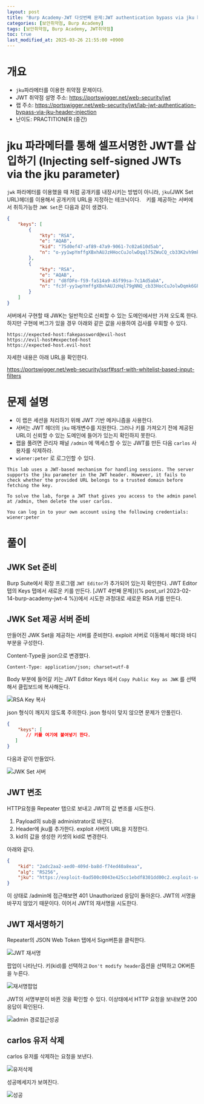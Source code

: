 ```yaml
---
layout: post
title: "Burp Academy-JWT 다섯번째 문제:JWT authentication bypass via jku header injection"
categories: [보안취약점, Burp Academy]
tags: [보안취약점, Burp Academy, JWT취약점]
toc: true
last_modified_at: 2025-03-26 21:55:00 +0900
---
```



# 개요
- `jku`파라메터를 이용한 취약점 문제이다. 
- JWT 취약점 설명 주소: https://portswigger.net/web-security/jwt
- 랩 주소: https://portswigger.net/web-security/jwt/lab-jwt-authentication-bypass-via-jku-header-injection
- 난이도: PRACTITIONER (중간)

# jku 파라메터를 통해 셀프서명한 JWT를 삽입하기 (Injecting self-signed JWTs via the jku parameter)
`jwk` 파라메터를 이용했을 때 처럼 공개키를 내장시키는 방법이 아니라, `jku`(JWK Set URL)헤더를 이용해서 공개키의 URL을 지정하는 테크닉이다.　키를 제공하는 서버에서 취득가능한 `JWK Set`은 다음과 같이 생겼다. 

```json
{
    "keys": [
        {
            "kty": "RSA",
            "e": "AQAB",
            "kid": "75d0ef47-af89-47a9-9061-7c02a610d5ab",
            "n": "o-yy1wpYmffgXBxhAUJzHHocCuJolwDqql75ZWuCQ_cb33K2vh9mk6GPM9gNN4Y_qTVX67WhsN3JvaFYw-fhvsWQ"
        },
        {
            "kty": "RSA",
            "e": "AQAB",
            "kid": "d8fDFo-fS9-faS14a9-ASf99sa-7c1Ad5abA",
            "n": "fc3f-yy1wpYmffgXBxhAUJzHql79gNNQ_cb33HocCuJolwDqmk6GPM4Y_qTVX67WhsN3JvaFYw-dfg6DH-asAScw"
        }
    ]
}
```

서버에서 구현할 때 JWK는 일반적으로 신뢰할 수 있는 도메인에서만 가져 오도록 한다. 하지만 구현에 버그가 있을 경우 아래와 같은 값을 사용하여 검사를 우회할 수 있다.

```
https://expected-host:fakepassword@evil-host
https://evil-host#expected-host
https://expected-host.evil-host
```

자세한 내용은 아래 URL을 확인한다. 

https://portswigger.net/web-security/ssrf#ssrf-with-whitelist-based-input-filters

# 문제 설명
- 이 랩은 세션을 처리하기 위해 JWT 기반 메커니즘을 사용한다. 
- 서버는 JWT 헤더의 `jku` 매개변수를 지원한다. 그러나 키를 가져오기 전에 제공된 URL이 신뢰할 수 있는 도메인에 들어가 있는지 확인하지 못한다.
- 랩을 풀려면 관리자 패널 `/admin` 에 액세스할 수 있는 JWT를 만든 다음 `carlos` 사용자를 삭제하라. 
- `wiener:peter` 로 로그인할 수 있다. 

```
This lab uses a JWT-based mechanism for handling sessions. The server supports the jku parameter in the JWT header. However, it fails to check whether the provided URL belongs to a trusted domain before fetching the key.

To solve the lab, forge a JWT that gives you access to the admin panel at /admin, then delete the user carlos.

You can log in to your own account using the following credentials: wiener:peter
```


# 풀이

## JWK Set 준비
Burp Suite에서 확장 프로그램 `JWT Editor`가 추가되어 있는지 확인한다. JWT Editor탭의 Keys 탭에서 새로운 키를 만든다. [JWT 4번째 문제]({% post_url 2023-02-14-burp-academy-jwt-4 %})에서 시도한 과정대로 새로운 RSA 키를 만든다. 

## JWK Set 제공 서버 준비
만들어진 JWK Set을 제공하는 서버를 준비한다. exploit 서버로 이동해서 헤더와 바디부분을 구성한다. 

Content-Type을 json으로 변경했다. 

```
Content-Type: application/json; charset=utf-8
```

Body 부분에 들어갈 키는 JWT Editor Keys 에서 `Copy Public Key as JWK` 를 선택해서 클립보드에 복사해둔다. 

![RSA Key 복사](/images/burp-academy-jwt-5-1.png)


json 형식이 깨지지 않도록 주의한다. json 형식이 맞지 않으면 문제가 안풀린다. 

```json
{
    "keys": [
       // 키를 여기에 붙여넣기 한다. 
   ]
}
```

다음과 같이 만들었다. 

![JWK Set 서버 ](/images/burp-academy-jwt-5-6.png)

## JWT 변조
HTTP요청을 Repeater 탭으로 보내고 JWT의 값 변조를 시도한다. 

1. Payload의 sub을 administrator로 바꾼다. 
2. Header에 jku를 추가한다. exploit 서버의 URL을 지정한다.
3. kid의 값을 생성한 키셋의 kid로 변경한다. 

아래와 같다. 

```json
{
    "kid": "2adc2aa2-aed0-409d-ba8d-f74ed40a8eaa",
    "alg": "RS256",
    "jku": "https://exploit-0ad500c0043e425cc1ebdf8301dd00c2.exploit-server.net/jwks.json"
}
```

이 상태로 /admin에 접근해보면 401 Unauthorized 응답이 돌아온다. JWT의 서명을 바꾸지 않았기 때문이다. 이어서 JWT의 재서명을 시도한다. 

## JWT 재서명하기 

Repeater의 JSON Web Token 탭에서 Sign버튼을 클릭한다. 

![JWT 재서명](/images/burp-academy-jwt-5-7.png)

팝업이 나타난다. 키(kid)를 선택하고 `Don't modify header`옵션을 선택하고 OK버튼을 누른다. 

![재서명팝업](/images/burp-academy-jwt-5-4.png)


JWT의 서명부분이 바뀐 것을 확인할 수 있다. 이상태에서 HTTP 요청을 보내보면 200응답이 확인된다. 

![admin 경로접근성공](/images/burp-academy-jwt-5-3.png)


## carlos 유저 삭제 
carlos 유저를 삭제하는 요청을 보낸다. 

![유저삭제](/images/burp-academy-jwt-5-5.png)

성공메세지가 보여진다. 

![성공](/images/burp-academy-jwt-5-success.png)
